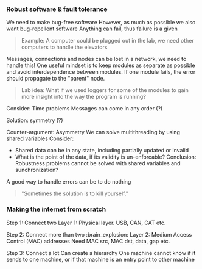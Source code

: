 ### Robust software & fault tolerance
We need to make bug-free software
However, as much as possible we also want bug-repellent software
Anything can fail, thus failure is a given

> Example: A computer could be plugged out in the lab, we need other computers to handle the elevators

Messages, connections and nodes can be lost in a network, we need to handle this!
One useful mindset is to keep modules as separate as possible and avoid interdependence between modules. If one module fails, the error should propagate to the "parent" node.

> Lab idea: What if we used loggers for some of the modules to gain more insight into the way the program is running?

Consider: Time problems
Messages can come in any order (?)

Solution: symmetry (?)

Counter-argument: Asymmetry
We can solve multithreading by using shared variables
Consider:
- Shared data can be in any state, including partially updated or invalid
- What is the point of the data, if its validity is un-enforcable?
Conclusion:
Robustness problems cannot be solved with shared variables and sunchronization?

A good way to handle errors can be to do nothing

> "Sometimes the solution is to kill yourself."

### Making the internet from scratch
Step 1: Connect two
Layer 1: Physical layer. USB, CAN, CAT etc.

Step 2: Connect more than two :brain_explosion:
Layer 2: Medium Access Control (MAC) addresses
Need MAC src, MAC dst, data, gap etc.

Step 3: Connect a lot
Can create a hierarchy
One machine cannot know if it sends to one machine, or if that machine is an entry point to other machine
